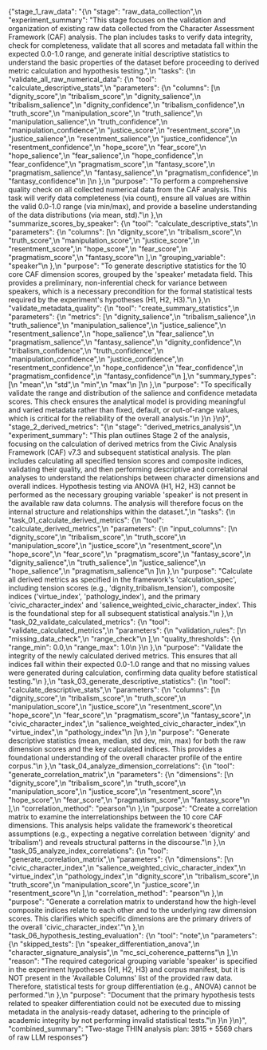 {"stage_1_raw_data": "{\n  \"stage\": \"raw_data_collection\",\n  \"experiment_summary\": \"This stage focuses on the validation and organization of existing raw data collected from the Character Assessment Framework (CAF) analysis. The plan includes tasks to verify data integrity, check for completeness, validate that all scores and metadata fall within the expected 0.0-1.0 range, and generate initial descriptive statistics to understand the basic properties of the dataset before proceeding to derived metric calculation and hypothesis testing.\",\n  \"tasks\": {\n    \"validate_all_raw_numerical_data\": {\n      \"tool\": \"calculate_descriptive_stats\",\n      \"parameters\": {\n        \"columns\": [\n          \"dignity_score\",\n          \"tribalism_score\",\n          \"dignity_salience\",\n          \"tribalism_salience\",\n          \"dignity_confidence\",\n          \"tribalism_confidence\",\n          \"truth_score\",\n          \"manipulation_score\",\n          \"truth_salience\",\n          \"manipulation_salience\",\n          \"truth_confidence\",\n          \"manipulation_confidence\",\n          \"justice_score\",\n          \"resentment_score\",\n          \"justice_salience\",\n          \"resentment_salience\",\n          \"justice_confidence\",\n          \"resentment_confidence\",\n          \"hope_score\",\n          \"fear_score\",\n          \"hope_salience\",\n          \"fear_salience\",\n          \"hope_confidence\",\n          \"fear_confidence\",\n          \"pragmatism_score\",\n          \"fantasy_score\",\n          \"pragmatism_salience\",\n          \"fantasy_salience\",\n          \"pragmatism_confidence\",\n          \"fantasy_confidence\"\n        ]\n      },\n      \"purpose\": \"To perform a comprehensive quality check on all collected numerical data from the CAF analysis. This task will verify data completeness (via count), ensure all values are within the valid 0.0-1.0 range (via min/max), and provide a baseline understanding of the data distributions (via mean, std).\"\n    },\n    \"summarize_scores_by_speaker\": {\n      \"tool\": \"calculate_descriptive_stats\",\n      \"parameters\": {\n        \"columns\": [\n          \"dignity_score\",\n          \"tribalism_score\",\n          \"truth_score\",\n          \"manipulation_score\",\n          \"justice_score\",\n          \"resentment_score\",\n          \"hope_score\",\n          \"fear_score\",\n          \"pragmatism_score\",\n          \"fantasy_score\"\n        ],\n        \"grouping_variable\": \"speaker\"\n      },\n      \"purpose\": \"To generate descriptive statistics for the 10 core CAF dimension scores, grouped by the 'speaker' metadata field. This provides a preliminary, non-inferential check for variance between speakers, which is a necessary precondition for the formal statistical tests required by the experiment's hypotheses (H1, H2, H3).\"\n    },\n    \"validate_metadata_quality\": {\n      \"tool\": \"create_summary_statistics\",\n      \"parameters\": {\n        \"metrics\": [\n          \"dignity_salience\",\n          \"tribalism_salience\",\n          \"truth_salience\",\n          \"manipulation_salience\",\n          \"justice_salience\",\n          \"resentment_salience\",\n          \"hope_salience\",\n          \"fear_salience\",\n          \"pragmatism_salience\",\n          \"fantasy_salience\",\n          \"dignity_confidence\",\n          \"tribalism_confidence\",\n          \"truth_confidence\",\n          \"manipulation_confidence\",\n          \"justice_confidence\",\n          \"resentment_confidence\",\n          \"hope_confidence\",\n          \"fear_confidence\",\n          \"pragmatism_confidence\",\n          \"fantasy_confidence\"\n        ],\n        \"summary_types\": [\n          \"mean\",\n          \"std\",\n          \"min\",\n          \"max\"\n        ]\n      },\n      \"purpose\": \"To specifically validate the range and distribution of the salience and confidence metadata scores. This check ensures the analytical model is providing meaningful and varied metadata rather than fixed, default, or out-of-range values, which is critical for the reliability of the overall analysis.\"\n    }\n  }\n}", "stage_2_derived_metrics": "{\n  \"stage\": \"derived_metrics_analysis\",\n  \"experiment_summary\": \"This plan outlines Stage 2 of the analysis, focusing on the calculation of derived metrics from the Civic Analysis Framework (CAF) v7.3 and subsequent statistical analysis. The plan includes calculating all specified tension scores and composite indices, validating their quality, and then performing descriptive and correlational analyses to understand the relationships between character dimensions and overall indices. Hypothesis testing via ANOVA (H1, H2, H3) cannot be performed as the necessary grouping variable 'speaker' is not present in the available raw data columns. The analysis will therefore focus on the internal structure and relationships within the dataset.\",\n  \"tasks\": {\n    \"task_01_calculate_derived_metrics\": {\n      \"tool\": \"calculate_derived_metrics\",\n      \"parameters\": {\n        \"input_columns\": [\n          \"dignity_score\",\n          \"tribalism_score\",\n          \"truth_score\",\n          \"manipulation_score\",\n          \"justice_score\",\n          \"resentment_score\",\n          \"hope_score\",\n          \"fear_score\",\n          \"pragmatism_score\",\n          \"fantasy_score\",\n          \"dignity_salience\",\n          \"truth_salience\",\n          \"justice_salience\",\n          \"hope_salience\",\n          \"pragmatism_salience\"\n        ]\n      },\n      \"purpose\": \"Calculate all derived metrics as specified in the framework's 'calculation_spec', including tension scores (e.g., 'dignity_tribalism_tension'), composite indices ('virtue_index', 'pathology_index'), and the primary 'civic_character_index' and 'salience_weighted_civic_character_index'. This is the foundational step for all subsequent statistical analysis.\"\n    },\n    \"task_02_validate_calculated_metrics\": {\n      \"tool\": \"validate_calculated_metrics\",\n      \"parameters\": {\n        \"validation_rules\": [\n          \"missing_data_check\",\n          \"range_check\"\n        ],\n        \"quality_thresholds\": {\n          \"range_min\": 0.0,\n          \"range_max\": 1.0\n        }\n      },\n      \"purpose\": \"Validate the integrity of the newly calculated derived metrics. This ensures that all indices fall within their expected 0.0-1.0 range and that no missing values were generated during calculation, confirming data quality before statistical testing.\"\n    },\n    \"task_03_generate_descriptive_statistics\": {\n      \"tool\": \"calculate_descriptive_stats\",\n      \"parameters\": {\n        \"columns\": [\n          \"dignity_score\",\n          \"tribalism_score\",\n          \"truth_score\",\n          \"manipulation_score\",\n          \"justice_score\",\n          \"resentment_score\",\n          \"hope_score\",\n          \"fear_score\",\n          \"pragmatism_score\",\n          \"fantasy_score\",\n          \"civic_character_index\",\n          \"salience_weighted_civic_character_index\",\n          \"virtue_index\",\n          \"pathology_index\"\n        ]\n      },\n      \"purpose\": \"Generate descriptive statistics (mean, median, std dev, min, max) for both the raw dimension scores and the key calculated indices. This provides a foundational understanding of the overall character profile of the entire corpus.\"\n    },\n    \"task_04_analyze_dimension_correlations\": {\n      \"tool\": \"generate_correlation_matrix\",\n      \"parameters\": {\n        \"dimensions\": [\n          \"dignity_score\",\n          \"tribalism_score\",\n          \"truth_score\",\n          \"manipulation_score\",\n          \"justice_score\",\n          \"resentment_score\",\n          \"hope_score\",\n          \"fear_score\",\n          \"pragmatism_score\",\n          \"fantasy_score\"\n        ],\n        \"correlation_method\": \"pearson\"\n      },\n      \"purpose\": \"Create a correlation matrix to examine the interrelationships between the 10 core CAF dimensions. This analysis helps validate the framework's theoretical assumptions (e.g., expecting a negative correlation between 'dignity' and 'tribalism') and reveals structural patterns in the discourse.\"\n    },\n    \"task_05_analyze_index_correlations\": {\n      \"tool\": \"generate_correlation_matrix\",\n      \"parameters\": {\n        \"dimensions\": [\n          \"civic_character_index\",\n          \"salience_weighted_civic_character_index\",\n          \"virtue_index\",\n          \"pathology_index\",\n          \"dignity_score\",\n          \"tribalism_score\",\n          \"truth_score\",\n          \"manipulation_score\",\n          \"justice_score\",\n          \"resentment_score\"\n        ],\n        \"correlation_method\": \"pearson\"\n      },\n      \"purpose\": \"Generate a correlation matrix to understand how the high-level composite indices relate to each other and to the underlying raw dimension scores. This clarifies which specific dimensions are the primary drivers of the overall 'civic_character_index'.\"\n    },\n    \"task_06_hypothesis_testing_evaluation\": {\n      \"tool\": \"note\",\n      \"parameters\": {\n        \"skipped_tests\": [\n          \"speaker_differentiation_anova\",\n          \"character_signature_analysis\",\n          \"mc_sci_coherence_patterns\"\n        ],\n        \"reason\": \"The required categorical grouping variable 'speaker' is specified in the experiment hypotheses (H1, H2, H3) and corpus manifest, but it is NOT present in the 'Available Columns' list of the provided raw data. Therefore, statistical tests for group differentiation (e.g., ANOVA) cannot be performed.\"\n      },\n      \"purpose\": \"Document that the primary hypothesis tests related to speaker differentiation could not be executed due to missing metadata in the analysis-ready dataset, adhering to the principle of academic integrity by not performing invalid statistical tests.\"\n    }\n  }\n}", "combined_summary": "Two-stage THIN analysis plan: 3915 + 5569 chars of raw LLM responses"}